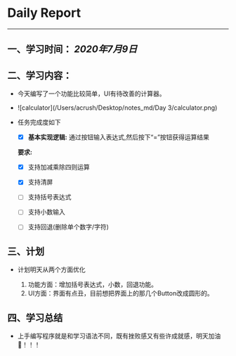 # Daily Report

--------

## 一、学习时间： *2020年7月9日*

## 二、学习内容：

* 今天编写了一个功能比较简单，UI有待改善的计算器。

* ![calculator](/Users/acrush/Desktop/notes_md/Day 3/calculator.png)

* 任务完成度如下

  - [x] **基本实现逻辑:**   通过按钮输入表达式,然后按下“=”按钮获得运算结果

  **要求:**

  - [x] 支持加减乘除四则运算
  - [x] 支持清屏

  - [ ] 支持括号表达式
  - [ ] 支持小数输入 
  - [ ] 支持回退(删除单个数字/字符)



## 三、计划

* 计划明天从两个方面优化

  1. 功能方面：增加括号表达式，小数，回退功能。
  2. UI方面：界面有点丑，目前想把界面上的那几个Button改成圆形的。

  




## 四、学习总结

* 上手编写程序就是和学习语法不同，既有挫败感又有些许成就感，明天加油💪！！！

